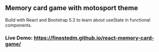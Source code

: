## Memory card game with motosport theme

Build with React and Bootstrap 5.2 to learn about useState in functional components.

### Live Demo: https://finestedm.github.io/react-memory-card-game/
